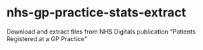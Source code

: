 # nhs-gp-practice-stats-extract
Download and extract files from NHS Digitals publication "Patients Registered at a GP Practice"
